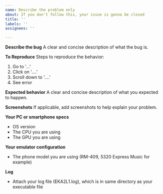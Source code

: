 ```yaml
---
name: Describe the problem only
about: If you don't follow this, your issue is gonna be closed
title: ''
labels: ''
assignees: ''

---
```


**Describe the bug**
A clear and concise description of what the bug is.

**To Reproduce**
Steps to reproduce the behavior:
1. Go to '...'
2. Click on '....'
3. Scroll down to '....'
4. See error

**Expected behavior**
A clear and concise description of what you expected to happen.

**Screenshots**
If applicable, add screenshots to help explain your problem.

**Your PC or smartphone specs**
- OS version
- The CPU you are using
- The GPU you are using

**Your emulator configuration**
- The phone model you are using (RM-409, 5320 Express Music for example)

**Log**
- Attach your log file (EKA2L1.log), which is in same directory as your executable file
